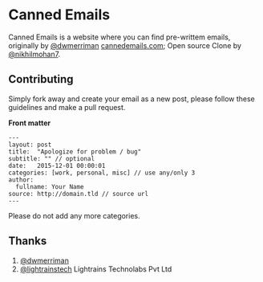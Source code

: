 # Canned Emails

Canned Emails is a website where you can find pre-writtem emails, originally by [@dwmerriman](https://twitter.com/dwmerriman) [cannedemails.com](http://cannedemails.com); Open source Clone by [@nikhilmohan7](https://twitter.com/nikhilmohan7).

## Contributing

Simply fork away and create your email as a new post, please follow these guidelines and make a pull request.

**Front matter**

```
---
layout: post
title:  "Apologize for problem / bug"
subtitle: "" // optional
date:   2015-12-01 00:00:01
categories: [work, personal, misc] // use any/only 3
author:
  fullname: Your Name
source: http://domain.tld // source url
---
```

Please do not add any more categories.

## Thanks
 1. [@dwmerriman](https://twitter.com/dwmerriman)
 2. [@lightrainstech](https://twitter.com/lightraisntech) Lightrains Technolabs Pvt Ltd
